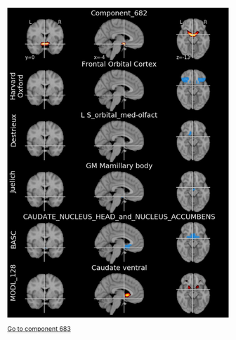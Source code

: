 


![682](preliminary/682.jpg "Component 682")

[Go to component 683](https://parietal-inria.github.io/MODL_atlas/1024/683 "Component 683")